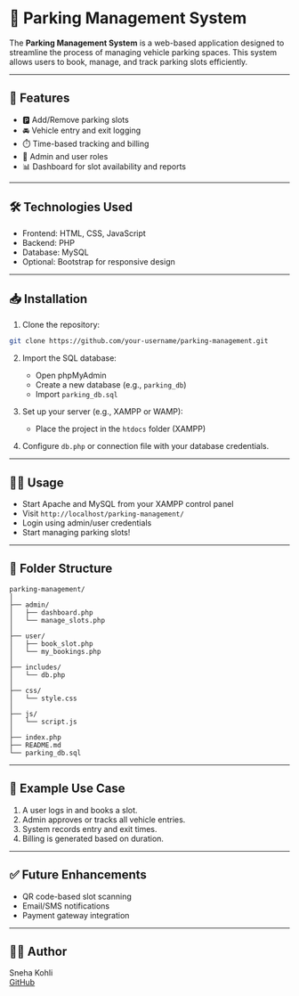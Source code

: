 
# 🚗 Parking Management System

The **Parking Management System** is a web-based application designed to streamline the process of managing vehicle parking spaces. This system allows users to book, manage, and track parking slots efficiently.

---

## 🚀 Features

- 🅿️ Add/Remove parking slots  
- 🚘 Vehicle entry and exit logging  
- ⏱️ Time-based tracking and billing  
- 👥 Admin and user roles  
- 📊 Dashboard for slot availability and reports

---

## 🛠️ Technologies Used

- Frontend: HTML, CSS, JavaScript  
- Backend: PHP  
- Database: MySQL  
- Optional: Bootstrap for responsive design

---

## 📥 Installation

1. Clone the repository:
```bash
git clone https://github.com/your-username/parking-management.git
```

2. Import the SQL database:
   - Open phpMyAdmin
   - Create a new database (e.g., `parking_db`)
   - Import `parking_db.sql`

3. Set up your server (e.g., XAMPP or WAMP):
   - Place the project in the `htdocs` folder (XAMPP)

4. Configure `db.php` or connection file with your database credentials.

---

## 🧑‍💻 Usage

- Start Apache and MySQL from your XAMPP control panel
- Visit `http://localhost/parking-management/`
- Login using admin/user credentials
- Start managing parking slots!

---

## 📁 Folder Structure

```
parking-management/
│
├── admin/
│   ├── dashboard.php
│   └── manage_slots.php
│
├── user/
│   ├── book_slot.php
│   └── my_bookings.php
│
├── includes/
│   └── db.php
│
├── css/
│   └── style.css
│
├── js/
│   └── script.js
│
├── index.php
├── README.md
└── parking_db.sql
```

---

## 📝 Example Use Case

1. A user logs in and books a slot.
2. Admin approves or tracks all vehicle entries.
3. System records entry and exit times.
4. Billing is generated based on duration.

---

## ✅ Future Enhancements

- QR code-based slot scanning  
- Email/SMS notifications  
- Payment gateway integration

---

## 👩‍💻 Author

Sneha Kohli  
[GitHub](https://github.com/snehakohli)
